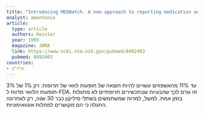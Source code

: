```yaml
---
title: "Introducing MEDWatch. A new approach to reporting medication and device adverse effects and product problems"
analyst: amantonio
article:
  type: article
  authors: Kessler
  year: 1993
  magazine: JAMA
  link: https://www.ncbi.nlm.nih.gov/pubmed/8492403
  pubmed: 8492403
countries:
- ארה"ב
---
```


3% עד 11% מהאשפוזים עשויים להיות תוצאה של תופעות לוואי של תרופות. רק 1% של תופעות הלוואי מדווח ל-FDA.
זה גורם לכך שהבעיות שבתכשירים תרופתיים לא מתגלות בזמן אמת. למשל, למרות שמשתמשים בשתלי סיליקון כבר 30 שנה, רק לאחרונה התגלה כי הם מקושרים למחלות אוטואימוניות.
